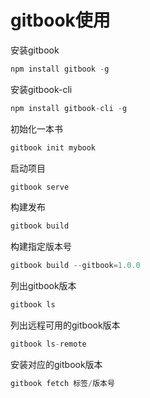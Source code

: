 # gitbook使用

安装gitbook

```js
npm install gitbook -g
```

安装gitbook-cli

```js
npm install gitbook-cli -g
```

初始化一本书

```js
gitbook init mybook
```

启动项目

```js
gitbook serve
```

构建发布

```js
gitbook build
```

构建指定版本号

```js
gitbook build --gitbook=1.0.0
```

列出gitbook版本

```js
gitbook ls
```

列出远程可用的gitbook版本

```js
gitbook ls-remote
```

安装对应的gitbook版本

```js
gitbook fetch 标签/版本号
```
